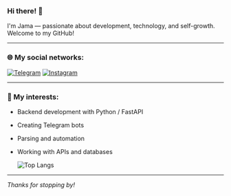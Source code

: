 ### Hi there! 👋

I'm Jama — passionate about development, technology, and self-growth. Welcome to my GitHub!

---

### 🌐 My social networks:

[![Telegram](https://img.shields.io/badge/Telegram-2CA5E0?style=for-the-badge&logo=telegram&logoColor=white)](https://t.me/jama_omonov)
[![Instagram](https://img.shields.io/badge/Instagram-E4405F?style=for-the-badge&logo=instagram&logoColor=white)](https://www.instagram.com/jama.omonov?igsh=MWJ1Y290azd3aGh5bg%3D%3D&utm_source=qr)

---

### 🚀 My interests:
- Backend development with Python / FastAPI
- Creating Telegram bots
- Parsing and automation
- Working with APIs and databases

  ![Top Langs](https://github-readme-stats.vercel.app/api/top-langs/?username=jamaomonov&layout=compact&theme=dark) 

---

_Thanks for stopping by!_


